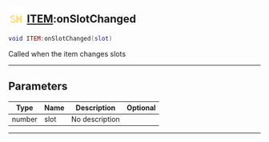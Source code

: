 ## <img src="../../.gitbook/assets/shared.png" width="32" height="32" /> [ITEM](../item/README.md):onSlotChanged

```lua
void ITEM:onSlotChanged(slot)
```

Called when the item changes slots<br>

-----------------
## Parameters

| Type   | Name | Description | Optional |
| ------ | ---- | ----------- | -------: |
| number | slot | No description |  |


--------